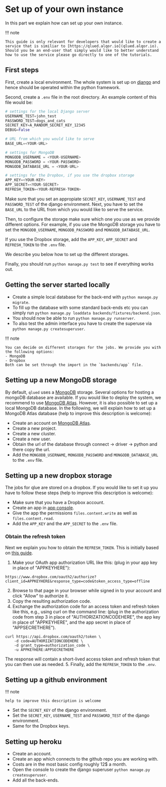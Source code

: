 # Set up of your own instance

In this part we explain how can set up your own instance.

!!! note

    This guide is only relevant for developers that would like to create a service that is similiar to [https://qlued.alqor.io](qlued.alqor.io). Should you be an end-user that simply would like to better understand how to use the service please go directly to one of the tutorials.

## First steps

First, create a local environment. The whole system is set up on [django](https://www.djangoproject.com/) and hence should be operated within the python framework.

Second, create a `.env` file in the root directory. An example content of this file would be:

``` python
# settings for the local Django server
USERNAME_TEST=john_test 
PASSWORD_TEST=dogs_and_cats
SECRET_KEY=A_RANDOM_SECRET_KEY_12345
DEBUG=False

# URL from which you would like to serve 
BASE_URL=<YOUR-URL>

# settings for MongoDB
MONGODB_USERNAME = <YOUR-USERNAME>
MONGODB_PASSWORD = <YOUR-PASSWORD>
MONGODB_DATABASE_URL = <YOUR-URL>

# settings for the Dropbox, if you use the dropbox storage
APP_KEY=<YOUR-KEY>
APP_SECRET=<YOUR-SECRET>
REFRESH_TOKEN=<YOUR-REFRESH-TOKEN>

```

Make sure that you set an appropiate `SECRET_KEY`, `USERNAME_TEST` and `PASSWORD_TEST` of the django environment. 
Next, you have to set the `BASE_URL` to the URL from which you would like to serve the service.

Then, to configure the storage make sure which one you use as we provide different options. For example, if you use the MongoDB storage you have to set the `MONGODB_USERNAME`, `MONGODB_PASSWORD` and `MONGODB_DATABASE_URL`.

If you use the Dropbox storage, add the `APP_KEY`, `APP_SECRET` and `REFRESH_TOKEN` to the `.env` file.

We describe you below how to set up the different storages.

Finally, you should run `python manage.py test` to see if everything works out.

## Getting the server started locally

- Create a simple local database for the back-end with `python manage.py migrate`.
- To fill up the database with some standard back-ends etc you can simply run `python manage.py loaddata backends/fixtures/backend.json`.
- You should now be able to run `python manage.py runserver`.
- To also test the admin interface you have to create the superuse via `python manage.py createsuperuser`.


!!! note

    You can decide on different storages for the jobs. We provide you with the following options:
    - MongoDB
    - Dropbox
    Both can be set through the import in the `backends/app` file.

## Setting up a new MongoDB storage

By default, `qlued` uses a [MongoDB](https://www.mongodb.com/) storage. Several options for hosting a mongoDB database are available. If you would like to deploy the system, we recommend to use [MongoDB Atlas](https://www.mongodb.com/cloud/atlas). However, it is also possible to set up a local MongoDB database. In the following, we will explain how to set up a MongoDB Atlas database (help to improve this description is welcome):

- Create an account on [MongoDB Atlas](https://www.mongodb.com/cloud/atlas).
- Create a new project.
- Create a new cluster.
- Create a new user.
- Obtain the url of the database through connect -> driver -> python and there copy the url.
- Add the `MONGODB_USERNAME`, `MONGODB_PASSWORD` and `MONGODB_DATABASE_URL` to the `.env` file.

## Setting up a new dropbox storage
The jobs for qlue are stored on a dropbox. If you would like to set it up you have to follow these steps (help to improve this description is welcome):

- Make sure that you have a Dropbox account.
- Create an app in [app console](https://www.dropbox.com/developers/apps).
- Give the app the permissions `files.content.write` as well as `files.content.read`.
- Add the `APP_KEY` and the `APP_SECRET` to the `.env` file. 

### Obtain the refresh token

Next we explain you how to  obtain the `REFRESH_TOKEN`. This is initially based on [this guide](https://www.dropboxforum.com/t5/Dropbox-API-Support-Feedback/Get-refresh-token-from-access-token/td-p/596739).

1. Make your OAuth app authorization URL like this: (plug in your app key in place of "APPKEYHERE"):
```
https://www.dropbox.com/oauth2/authorize?client_id=APPKEYHERE&response_type=code&token_access_type=offline
```
2. Browse to that page in your browser while signed in to your account and click "Allow" to authorize it.
3. Copy the resulting authorization code.
4. Exchange the authorization code for an access token and refresh token like this, e.g., using curl on the command line: (plug in the authorization code from step 3 in place of "AUTHORIZATIONCODEHERE", the app key in place of "APPKEYHERE", and the app secret in place of "APPSECRETHERE").
```
curl https://api.dropbox.com/oauth2/token \
    -d code=AUTHORIZATIONCODEHERE \
    -d grant_type=authorization_code \
    -u APPKEYHERE:APPSECRETHERE​
```
The response will contain a short-lived access token and refresh token that you can then use as needed.
5. Finally, add the `REFRESH_TOKEN` to the `.env`.

## Setting up a github environment  

!!! note
    
    help to improve this description is welcome

- Set the `SECRET_KEY` of the django environment.
- Set the `SECRET_KEY`, `USERNAME_TEST` and `PASSWORD_TEST` of the django environment.
- Same for the Dropbox keys.

## Setting up heroku
- Create an account.
- Create an app which connects to the github repo you are working with.
- Costs are in the most basic config roughly 12$ a month.
- Open the console to create the django superuser `python manage.py createsuperuser`.
- Add all the back-ends.